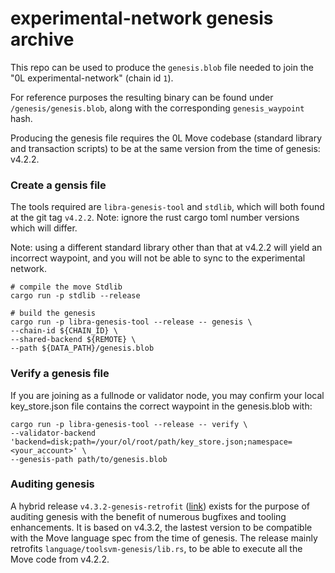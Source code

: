 # experimental-network genesis archive

This repo can be used to produce the `genesis.blob` file needed to join the "0L experimental-network" (chain id `1`).

For reference purposes the resulting binary can be found under `/genesis/genesis.blob`, along with the corresponding `genesis_waypoint` hash.

Producing the genesis file requires the 0L Move codebase (standard library and transaction scripts) to be at the same version from the time of genesis: v4.2.2. 

### Create a gensis file

The tools required are `libra-genesis-tool` and `stdlib`, which will both found at the git tag `v4.2.2`. Note: ignore the rust cargo toml number versions which will differ.

Note: using a different standard library other than that at v4.2.2 will yield an incorrect waypoint, and you will not be able to sync to the experimental network.

```
# compile the move Stdlib
cargo run -p stdlib --release

# build the genesis
cargo run -p libra-genesis-tool --release -- genesis \
--chain-id ${CHAIN_ID} \
--shared-backend ${REMOTE} \
--path ${DATA_PATH}/genesis.blob

```

### Verify a genesis file
If you are joining as a fullnode or validator node, you may confirm your local key_store.json file contains the correct waypoint in the genesis.blob with:

```
cargo run -p libra-genesis-tool --release -- verify \
--validator-backend 'backend=disk;path=/your/ol/root/path/key_store.json;namespace=<your_account>' \
--genesis-path path/to/genesis.blob
```

### Auditing genesis
A hybrid release `v4.3.2-genesis-retrofit` ([link](https://github.com/OLSF/libra/tree/v4.3.2-genesis-retrofit)) exists for the purpose of auditing genesis with the benefit of numerous bugfixes and tooling enhancements. It is based on v4.3.2, the lastest version to be compatible with the Move language spec from the time of genesis. The release mainly retrofits `language/toolsvm-genesis/lib.rs`, to be able to execute all the Move code from v4.2.2.
